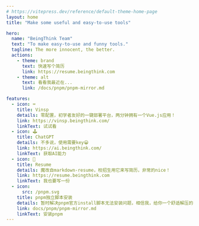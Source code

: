 ```yaml
---
# https://vitepress.dev/reference/default-theme-home-page
layout: home
title: "Make some useful and easy-to-use tools"

hero:
  name: "BeingThink Team"
  text: "To make easy-to-use and funny tools."
  tagline: The more innocent, the better.
  actions:
    - theme: brand
      text: 快速写个简历
      link: https://resume.beingthink.com
    - theme: alt
      text: 看看我最近在...
      link: /docs/pnpm/pnpm-mirror.md

features:
  - icon: ⌨️
    title: Vinsp
    details: 零配置，初学者友好的一键部署平台，两分钟拥有一个Vue.js应用！
    link: https://vinsp.beingthink.com/
    linkText: 试试看
  - icon: 🕹️
    title: ChatGPT
    details: 不多说，使用需要key😀
    link: https://ai.beingthink.com/
    linkText: 获取AI能力
  - icon: 👔
    title: Resume
    details: 魔改自markdown-resume，校招生用它来写简历，非常的nice！
    link: https://resume.beingthink.com
    linkText: 我也要写一份
  - icon: 
      src: /pnpm.svg
    title: pnpm独立脚本安装
    details: 暂时解决pnpm官方install脚本无法安装问题，相信我，给你一个舒适解压的进度条
    link: docs/pnpm/pnpm-mirror.md
    linkText: 安装pnpm
---
```


